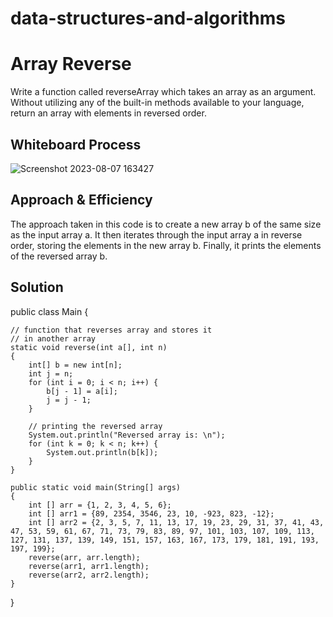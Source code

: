 # data-structures-and-algorithms

# Array Reverse
<!-- Description of the challenge -->
Write a function called reverseArray which takes an array as an argument. Without utilizing any of the built-in methods available to your language, return an array with elements in reversed order.

## Whiteboard Process
<!-- Embedded whiteboard image -->
![Screenshot 2023-08-07 163427](https://github.com/aws69/data-structures-and-algorithms/assets/108069102/65e1897b-8df8-4642-8aca-f2e2ac800de3)

## Approach & Efficiency
<!-- What approach did you take? Why? What is the Big O space/time for this approach? -->
The approach taken in this code is to create a new array b of the same size as the input array a. It then iterates through the input array a in reverse order, storing the elements in the new array b. Finally, it prints the elements of the reversed array b.

## Solution
<!-- Show how to run your code, and examples of it in action -->
public class Main {

	// function that reverses array and stores it
	// in another array
	static void reverse(int a[], int n)
	{
		int[] b = new int[n];
		int j = n;
		for (int i = 0; i < n; i++) {
			b[j - 1] = a[i];
			j = j - 1;
		}

		// printing the reversed array
		System.out.println("Reversed array is: \n");
		for (int k = 0; k < n; k++) {
			System.out.println(b[k]);
		}
	}

	public static void main(String[] args)
	{
		int [] arr = {1, 2, 3, 4, 5, 6};
        int [] arr1 = {89, 2354, 3546, 23, 10, -923, 823, -12};
        int [] arr2 = {2, 3, 5, 7, 11, 13, 17, 19, 23, 29, 31, 37, 41, 43, 47, 53, 59, 61, 67, 71, 73, 79, 83, 89, 97, 101, 103, 107, 109, 113, 127, 131, 137, 139, 149, 151, 157, 163, 167, 173, 179, 181, 191, 193, 197, 199};
		reverse(arr, arr.length);
        reverse(arr1, arr1.length);
        reverse(arr2, arr2.length);
	}
}
